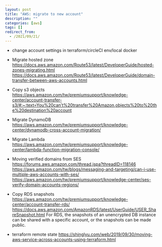 ```yaml
---
layout: post
title: "AWS: migrate to new account"
description: ""
categories: [aws]
tags: []
redirect_from:
  - /2021/09/21/
---
```




- change account settings in terraform/circleCI env/local docker

- Migrate hosted zone
https://docs.aws.amazon.com/Route53/latest/DeveloperGuide/hosted-zones-migrating.html
https://docs.aws.amazon.com/Route53/latest/DeveloperGuide/domain-transfer-between-aws-accounts.html

- Copy s3 objects
https://aws.amazon.com/tw/premiumsupport/knowledge-center/account-transfer-s3/#:~:text=You%20can't%20transfer%20Amazon,objects%20to%20the%20destination%20account

- Migrate DynamoDB
https://aws.amazon.com/tw/premiumsupport/knowledge-center/dynamodb-cross-account-migration/

- Migrate Lambda
https://aws.amazon.com/tw/premiumsupport/knowledge-center/lambda-function-migration-console/

- Moving verified domains from SES
https://forums.aws.amazon.com/thread.jspa?threadID=118146
https://aws.amazon.com/tw/blogs/messaging-and-targeting/can-i-use-multiple-aws-accounts-with-ses/
https://aws.amazon.com/tw/premiumsupport/knowledge-center/ses-verify-domain-accounts-regions/

- Copy RDS snapshots
https://aws.amazon.com/tw/premiumsupport/knowledge-center/account-transfer-rds/
https://docs.aws.amazon.com/AmazonRDS/latest/UserGuide/USER_ShareSnapshot.html
For RDS, the snapshots of an unencrypted DB instance can be shared with a specific account, or the snapshots can be made public.


- terraform remote state
https://shinglyu.com/web/2019/09/30/moving-aws-service-across-accounts-using-terraform.html
